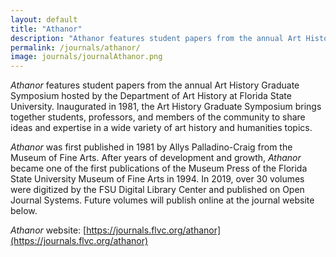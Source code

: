 ```yaml
---
layout: default
title: "Athanor"
description: "Athanor features student papers from the annual Art History Graduate Symposium hosted by the Department of Art History at Florida State University."
permalink: /journals/athanor/
image: journals/journalAthanor.png
---
```


*Athanor* features student papers from the annual Art History Graduate Symposium hosted by the Department of Art History at Florida State University. Inaugurated in 1981, the Art History Graduate Symposium brings together students, professors, and members of the community to share ideas and expertise in a wide variety of art history and humanities topics.

*Athanor* was first published in 1981 by Allys Palladino-Craig from the Museum of Fine Arts. After years of development and growth, *Athanor* became one of the first publications of the Museum Press of the Florida State University Museum of Fine Arts in 1994. In 2019, over 30 volumes were digitized by the FSU Digital Library Center and published on Open Journal Systems. Future volumes will publish online at the journal website below. 

*Athanor* website: [https://journals.flvc.org/athanor](https://journals.flvc.org/athanor)
